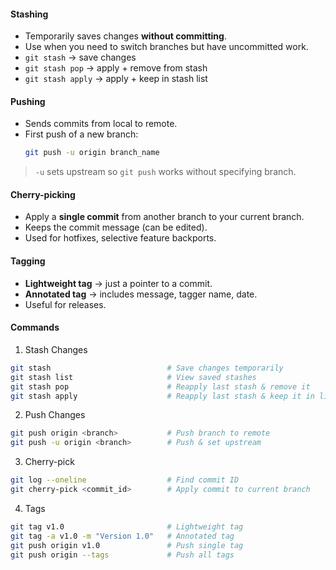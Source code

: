 #### Stashing
- Temporarily saves changes **without committing**.
- Use when you need to switch branches but have uncommitted work.
- `git stash` → save changes
- `git stash pop` → apply + remove from stash
- `git stash apply` → apply + keep in stash list
#### Pushing
- Sends commits from local to remote.
- First push of a new branch:
	```bash
	git push -u origin branch_name
	```
> 	`-u` sets upstream so `git push` works without specifying branch.
#### Cherry-picking

- Apply a **single commit** from another branch to your current branch.
- Keeps the commit message (can be edited).
- Used for hotfixes, selective feature backports.
#### Tagging
- **Lightweight tag** → just a pointer to a commit.
- **Annotated tag** → includes message, tagger name, date.
- Useful for releases.
#### Commands
1. Stash Changes
```bash
git stash                          # Save changes temporarily
git stash list                     # View saved stashes
git stash pop                      # Reapply last stash & remove it
git stash apply                    # Reapply last stash & keep it in list
```
2. Push Changes
```bash
git push origin <branch>           # Push branch to remote
git push -u origin <branch>        # Push & set upstream
```
3. Cherry-pick
```bash
git log --oneline                  # Find commit ID
git cherry-pick <commit_id>        # Apply commit to current branch
```
4. Tags
```bash
git tag v1.0                       # Lightweight tag
git tag -a v1.0 -m "Version 1.0"   # Annotated tag
git push origin v1.0               # Push single tag
git push origin --tags             # Push all tags
```